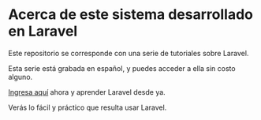 # Acerca de este sistema desarrollado en Laravel

Este repositorio se corresponde con una serie de tutoriales sobre Laravel.

Esta serie está grabada en español, y puedes acceder a ella sin costo alguno.

[Ingresa aquí][laravel] ahora y aprender Laravel desde ya.

Verás lo fácil y práctico que resulta usar Laravel.

[laravel]: https://programacionymas.com/blog/aprende-laravel-sistema-gestion-incidencias/
